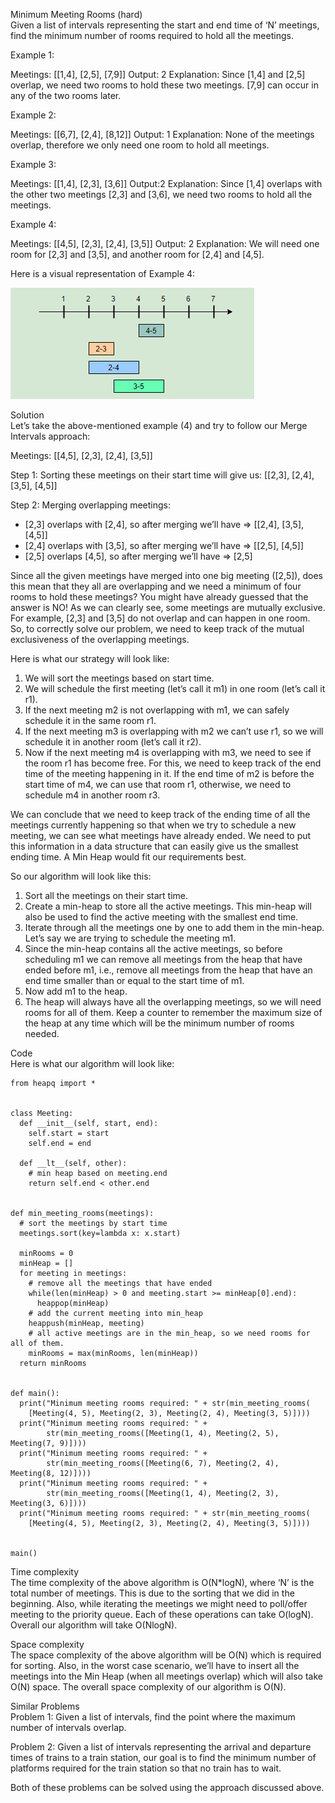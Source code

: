 Minimum Meeting Rooms (hard) \
Given a list of intervals representing the start and end time of ‘N’ meetings, find the minimum number of rooms required to hold all the meetings.

Example 1:

Meetings: [[1,4], [2,5], [7,9]]
Output: 2
Explanation: Since [1,4] and [2,5] overlap, we need two rooms to hold these two meetings. [7,9] can 
occur in any of the two rooms later.

Example 2:

Meetings: [[6,7], [2,4], [8,12]]
Output: 1
Explanation: None of the meetings overlap, therefore we only need one room to hold all meetings.

Example 3:

Meetings: [[1,4], [2,3], [3,6]]
Output:2
Explanation: Since [1,4] overlaps with the other two meetings [2,3] and [3,6], we need two rooms to 
hold all the meetings.

Example 4:

Meetings: [[4,5], [2,3], [2,4], [3,5]]
Output: 2
Explanation: We will need one room for [2,3] and [3,5], and another room for [2,4] and [4,5].

Here is a visual representation of Example 4:

![alt text](pics/4007.PNG?raw=true)

Solution \
Let’s take the above-mentioned example (4) and try to follow our Merge Intervals approach:

Meetings: [[4,5], [2,3], [2,4], [3,5]]

Step 1: Sorting these meetings on their start time will give us: [[2,3], [2,4], [3,5], [4,5]]

Step 2: Merging overlapping meetings:

* [2,3] overlaps with [2,4], so after merging we’ll have => [[2,4], [3,5], [4,5]]
* [2,4] overlaps with [3,5], so after merging we’ll have => [[2,5], [4,5]]
* [2,5] overlaps [4,5], so after merging we’ll have => [2,5]

Since all the given meetings have merged into one big meeting ([2,5]), does this mean that they all are overlapping and we need a minimum of four rooms to hold these meetings? You might have already guessed that the answer is NO! As we can clearly see, some meetings are mutually exclusive. For example, [2,3] and [3,5] do not overlap and can happen in one room. So, to correctly solve our problem, we need to keep track of the mutual exclusiveness of the overlapping meetings.

Here is what our strategy will look like:

1. We will sort the meetings based on start time.
2. We will schedule the first meeting (let’s call it m1) in one room (let’s call it r1).
3. If the next meeting m2 is not overlapping with m1, we can safely schedule it in the same room r1.
4. If the next meeting m3 is overlapping with m2 we can’t use r1, so we will schedule it in another room (let’s call it r2).
5. Now if the next meeting m4 is overlapping with m3, we need to see if the room r1 has become free. For this, we need to keep track of the end time of the meeting happening in it. If the end time of m2 is before the start time of m4, we can use that room r1, otherwise, we need to schedule m4 in another room r3.

We can conclude that we need to keep track of the ending time of all the meetings currently happening so that when we try to schedule a new meeting, we can see what meetings have already ended. We need to put this information in a data structure that can easily give us the smallest ending time. A Min Heap would fit our requirements best.

So our algorithm will look like this:

1. Sort all the meetings on their start time.
2. Create a min-heap to store all the active meetings. This min-heap will also be used to find the active meeting with the smallest end time.
3. Iterate through all the meetings one by one to add them in the min-heap. Let’s say we are trying to schedule the meeting m1.
4. Since the min-heap contains all the active meetings, so before scheduling m1 we can remove all meetings from the heap that have ended before m1, i.e., remove all meetings from the heap that have an end time smaller than or equal to the start time of m1.
5. Now add m1 to the heap.
6. The heap will always have all the overlapping meetings, so we will need rooms for all of them. Keep a counter to remember the maximum size of the heap at any time which will be the minimum number of rooms needed.

Code \
Here is what our algorithm will look like:
```
from heapq import *


class Meeting:
  def __init__(self, start, end):
    self.start = start
    self.end = end

  def __lt__(self, other):
    # min heap based on meeting.end
    return self.end < other.end


def min_meeting_rooms(meetings):
  # sort the meetings by start time
  meetings.sort(key=lambda x: x.start)

  minRooms = 0
  minHeap = []
  for meeting in meetings:
    # remove all the meetings that have ended
    while(len(minHeap) > 0 and meeting.start >= minHeap[0].end):
      heappop(minHeap)
    # add the current meeting into min_heap
    heappush(minHeap, meeting)
    # all active meetings are in the min_heap, so we need rooms for all of them.
    minRooms = max(minRooms, len(minHeap))
  return minRooms


def main():
  print("Minimum meeting rooms required: " + str(min_meeting_rooms(
    [Meeting(4, 5), Meeting(2, 3), Meeting(2, 4), Meeting(3, 5)])))
  print("Minimum meeting rooms required: " +
        str(min_meeting_rooms([Meeting(1, 4), Meeting(2, 5), Meeting(7, 9)])))
  print("Minimum meeting rooms required: " +
        str(min_meeting_rooms([Meeting(6, 7), Meeting(2, 4), Meeting(8, 12)])))
  print("Minimum meeting rooms required: " +
        str(min_meeting_rooms([Meeting(1, 4), Meeting(2, 3), Meeting(3, 6)])))
  print("Minimum meeting rooms required: " + str(min_meeting_rooms(
    [Meeting(4, 5), Meeting(2, 3), Meeting(2, 4), Meeting(3, 5)])))


main()
```

Time complexity \
The time complexity of the above algorithm is O(N*logN), where ‘N’ is the total number of meetings. This is due to the sorting that we did in the beginning. Also, while iterating the meetings we might need to poll/offer meeting to the priority queue. Each of these operations can take O(logN). Overall our algorithm will take O(NlogN).

Space complexity \
The space complexity of the above algorithm will be O(N) which is required for sorting. Also, in the worst case scenario, we’ll have to insert all the meetings into the Min Heap (when all meetings overlap) which will also take O(N) space. The overall space complexity of our algorithm is O(N).

Similar Problems \
Problem 1: Given a list of intervals, find the point where the maximum number of intervals overlap.

Problem 2: Given a list of intervals representing the arrival and departure times of trains to a train station, our goal is to find the minimum number of platforms required for the train station so that no train has to wait.

Both of these problems can be solved using the approach discussed above.
